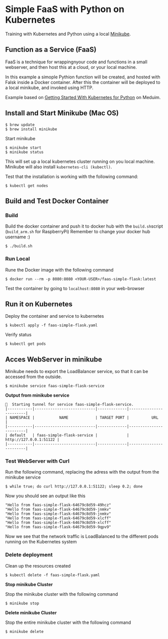 # Simple FaaS with Python on Kubernetes

Training with Kubernetes and Python using a local [Minikube](https://minikube.sigs.k8s.io/docs/).

## Function as a Service (FaaS)

FaaS is a technique for wrappingnyour code and functions in a small webserver, and then host this at
a cloud, or your local machine.

In this example a simople Pythion function will be created, and hosted with Falsk inside a Docker container.
After this the container will be deployed to a local minikube, and invoked using HTTP.

Example based on [Getting Started With Kubernetes for Python](https://medium.com/better-programming/getting-started-with-kubernetes-for-python-254d4c1d2041)
on Meduim.

## Install and Start Minikube (Mac OS)

    $ brew update
    $ brew install minikube

Start minikube

    $ minikube start
    $ minikube status

This will set up a local kubernetes cluster running on you local machine.
Minikube will also install `kubernetes-cli (kubectl)`.

Test that the installation is working with the following command:

    $ kubectl get nodes

## Build and Test Docker Container

### Build

Build the docker container and push it to docker hub with the `build.sh`script (`build_arm.sh` for RaspberryPi)
Remember to change your docker hub username :)

    $ ./build.sh

### Run Local

Rune the Docker image with the following command

    $ docker run --rm -p 8080:8080 <YOUR-USER>/faas-simple-flask:latest

Test the container by going to `localhost:8080` in your web-browser

## Run it on Kubernetes

Deploy the container and service to kubernetes

    $ kubectl apply -f faas-simple-flask.yaml

Verify status

    $ kubectl get pods

## Acces WebServer in minikube

Minikube needs to export the LoadBalancer service, so that it can be accessed from the outside.

    $ minikube service faas-simple-flask-service

**Output from minikube service**

```
🏃  Starting tunnel for service faas-simple-flask-service.
|-----------|---------------------------|-------------|------------------------|
| NAMESPACE |           NAME            | TARGET PORT |          URL           |
|-----------|---------------------------|-------------|------------------------|
| default   | faas-simple-flask-service |             | http://127.0.0.1:51122 |
|-----------|---------------------------|-------------|------------------------|
```

### Test WebServer with Curl

Run the following command, replacing the adress with the output from the minikube service

    $ while true; do curl http://127.0.0.1:51122; sleep 0.2; done

Now you should see an output like this

```
"Hello from faas-simple-flask-64679c8d59-49hcz"
"Hello from faas-simple-flask-64679c8d59-jnmkv"
"Hello from faas-simple-flask-64679c8d59-jnmkv"
"Hello from faas-simple-flask-64679c8d59-xlcff"
"Hello from faas-simple-flask-64679c8d59-xlcff"
"Hello from faas-simple-flask-64679c8d59-9qpv9"
```

Now we see that the network traffic is LoadBalanced to the different pods running on the Kubernetes system

### Delete deployment

Clean up the resources created

    $ kubectl delete -f faas-simple-flask.yaml

**Stop minikube Cluster**

Stop the minikube cluster with the following command

    $ minikube stop

**Delete minikube Cluster**

Stop the entire minikube cluster with the following command

    $ minikube delete
